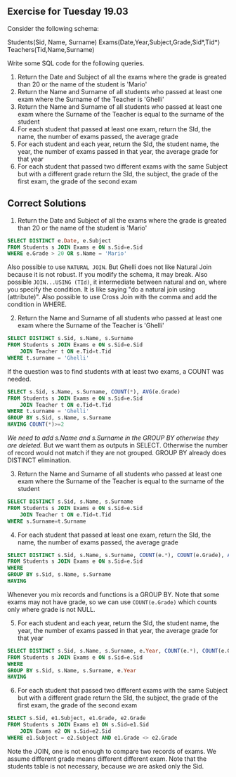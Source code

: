 ## Exercise for Tuesday 19.03
Consider the following schema:
 
Students(Sid, Name, Surname)
Exams(Date,Year,Subject,Grade,Sid\*,Tid\*)
Teachers(Tid,Name,Surname)
 
Write some SQL code for the following queries.
1. Return the Date and Subject of all the exams where the grade is greated than 20 or the name of the student is 'Mario'
2. Return the Name and Surname of all students who passed at least one exam where the Surname of the Teacher is 'Ghelli'
3. Return the Name and Surname of all students who passed at least one exam where the Surname of the Teacher is equal to the surname of the student
4. For each student that passed at least one exam, return the SId, the name, the number of exams passed, the average grade
5. For each student and each year, return the SId, the student name, the year, the number of exams passed in that year, the average grade for that year
6. For each student that passed two different exams with the same Subject but with a different grade return the SId, the subject, the grade of the first exam, the grade of the second exam

## Correct Solutions

1. Return the Date and Subject of all the exams where the grade is greated than 20 or the name of the student is 'Mario'
```SQL
SELECT DISTINCT e.Date, e.Subject
FROM Students s JOIN Exams e ON s.Sid=e.Sid
WHERE e.Grade > 20 OR s.Name = 'Mario'
```
Also possible to use `NATURAL JOIN`. But Ghelli does not like Natural Join because it is not robust. If you modify the schema, it may break.
Also possible `JOIN...USING (TId)`, it intermediate between natural and on, where you specify the condition. It is like saying "do a natural join using (attribute)".
Also possible to use Cross Join with the comma and add the condition in WHERE.

2. Return the Name and Surname of all students who passed at least one exam where the Surname of the Teacher is 'Ghelli'

```SQL
SELECT DISTINCT s.Sid, s.Name, s.Surname
FROM Students s JOIN Exams e ON s.Sid=e.Sid
	JOIN Teacher t ON e.Tid=t.Tid
WHERE t.surname = 'Ghelli'
```

If the question was to find students with at least two exams, a COUNT was needed.
```sql
SELECT s.Sid, s.Name, s.Surname, COUNT(*), AVG(e.Grade)
FROM Students s JOIN Exams e ON s.Sid=e.Sid
	JOIN Teacher t ON e.Tid=t.Tid
WHERE t.surname = 'Ghelli'
GROUP BY s.Sid, s.Name, s.Surname
HAVING COUNT(*)>=2
```
*We need to add s.Name and s.Surname in the GROUP BY otherwise they are deleted.* But we want them as outputs in SELECT. Otherwise the number of record would not match if they are not grouped.
GROUP BY already does DISTINCT elimination.


3. Return the Name and Surname of all students who passed at least one exam where the Surname of the Teacher is equal to the surname of the student

```SQL
SELECT DISTINCT s.Sid, s.Name, s.Surname
FROM Students s JOIN Exams e ON s.Sid=e.Sid
	JOIN Teacher t ON e.Tid=t.Tid
WHERE s.Surname=t.Surname
```

4. For each student that passed at least one exam, return the SId, the name, the number of exams passed, the average grade

```SQL
SELECT DISTINCT s.Sid, s.Name, s.Surname, COUNT(e.*), COUNT(e.Grade), AVG(e.Grade)
FROM Students s JOIN Exams e ON s.Sid=e.Sid
WHERE 
GROUP BY s.Sid, s.Name, s.Surname
HAVING 
```
Whenever you mix records and functions is a GROUP BY.
Note that some exams may not have grade, so we can use `COUNT(e.Grade)` which counts only where grade is not NULL.

5. For each student and each year, return the SId, the student name, the year, the number of exams passed in that year, the average grade for that year

```SQL
SELECT DISTINCT s.Sid, s.Name, s.Surname, e.Year, COUNT(e.*), COUNT(e.Grade), AVG(e.Grade)
FROM Students s JOIN Exams e ON s.Sid=e.Sid
WHERE 
GROUP BY s.Sid, s.Name, s.Surname, e.Year
HAVING 
```

6. For each student that passed two different exams with the same Subject but with a different grade return the SId, the subject, the grade of the first exam, the grade of the second exam

```SQL
SELECT s.Sid, e1.Subject, e1.Grade, e2.Grade
FROM Students s JOIN Exams e1 ON s.Sid=e1.Sid
	JOIN Exams e2 ON s.Sid=e2.Sid
WHERE e1.Subject = e2.Subject AND e1.Grade <> e2.Grade
```
Note the JOIN, one is not enough to compare two records of exams.
We assume different grade means different different exam.
Note that the students table is not necessary, because we are asked only the Sid.

